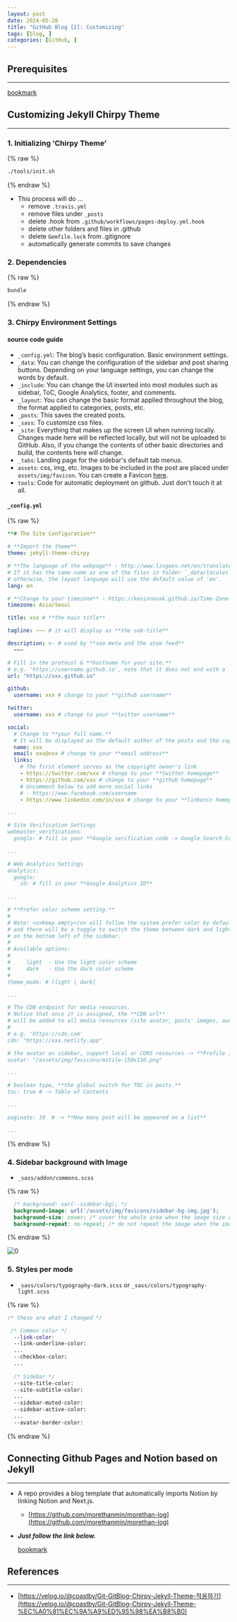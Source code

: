 ```yaml
---
layout: post
date: 2024-05-28
title: "GitHub Blog [2]: Customizing"
tags: [blog, ]
categories: [GitHub, ]
---
```




## Prerequisites


---


[bookmark](https://rebedy.github.io/posts/Github-Blog-1-Using-Jekyll/)



## Customizing Jekyll Chirpy Theme


---



### 1. Initializing ‘Chirpy Theme’



{% raw %}
```bash
./tools/init.sh
```
{% endraw %}


- This process will do …
	- remove `.travis.yml`
	- remove files under `_posts`
	- delete .hook from `.github/workflows/pages-deploy.yml.hook`
	- delete other folders and files in .github
	- delete `Gemfile.lock` from .gitignore
	- automatically generate commits to save changes


### 2. Dependencies



{% raw %}
```bash
bundle
```
{% endraw %}




### 3. Chirpy Environment Settings



#### source code guide

- `_config.yml`: The blog’s basic configuration. Basic environment settings.
- `_data`: You can change the configuration of the sidebar and post sharing buttons. Depending on your language settings, you can change the words by default.
- `_include`: You can change the UI inserted into most modules such as sidebar, ToC, Google Analytics, footer, and comments.
- `_layout`: You can change the basic format applied throughout the blog, the format applied to categories, posts, etc.
- `_posts`: This saves the created posts.
- `_sass`: To customize css files.
- `_site`: Everything that makes up the screen UI when running locally. Changes made here will be reflected locally, but will not be uploaded to GitHub. Also, if you change the contents of other basic directories and build, the contents here will change.
- `_tabs`: Landing page for the sidebar's default tab menus.
- `assets`: css, img, etc. Images to be included in the post are placed under `assets/img/favicon`. You can create a Favicon [here](https://realfavicongenerator.net/).
- `tools`: Code for automatic deployment on github. Just don't touch it at all.


#### `_config.yml`



{% raw %}
```yaml
**# The Site Configuration**

# **Import the theme**
theme: jekyll-theme-chirpy

# **The language of the webpage** › http://www.lingoes.net/en/translator/langcode.htm
# If it has the same name as one of the files in folder `_data/locales`, the layout language will also be changed,
# otherwise, the layout language will use the default value of 'en'.
lang: en

# **Change to your timezone** › https://kevinnovak.github.io/Time-Zone-Picker
timezone: Asia/Seoul

title: xxx # **the main title**

tagline: ~~~ # it will display as **the sub-title**

description: >- # used by **seo meta and the atom feed**
  ~~~

# Fill in the protocol & **hostname for your site.**
# e.g. 'https://username.github.io', note that it does not end with a '/'.
url: "https://xxx.github.io"

github:
  username: xxx # change to your **github username**

twitter:
  username: xxx # change to your **twitter username**

social:
  # Change to **your full name.**
  # It will be displayed as the default author of the posts and the copyright owner in the Footer
  name: xxx
  email: xxx@xxx # change to your **email address**
  links:
    # The first element serves as the copyright owner's link
    - https://twitter.com/xxx # change to your **twitter homepage**
    - https://github.com/xxx # change to your **github homepage**
    # Uncomment below to add more social links
    # - https://www.facebook.com/username
    - https://www.linkedin.com/in/xxx # change to your **linkenin homepage**

...

# Site Verification Settings
webmaster_verifications:
  google: # fill in your **Google verification code -> Google Search Console*****

...

# Web Analytics Settings
analytics:
  google:
    id: # fill in your **Google Analytics ID**
    
...

# **Prefer color scheme setting.**
#
# Note: <u>Keep empty</u> will follow the system prefer color by default,
# and there will be a toggle to switch the theme between dark and light
# on the bottom left of the sidebar.
#
# Available options:
#
#     light  - Use the light color scheme
#     dark   - Use the dark color scheme
#
theme_mode: # [light | dark] 

...

# The CDN endpoint for media resources.
# Notice that once it is assigned, the **CDN url**
# will be added to all media resources (site avatar, posts' images, audio and video files) paths starting with '/'
#
# e.g. 'https://cdn.com'
cdn: "https://xxx.netlify.app"

# the avatar on sidebar, support local or CORS resources -> **Profile Image*****
avatar: "/assets/img/favicons/mstile-150x150.png"

...

# boolean type, **the global switch for TOC in posts.**
toc: true # -> Table of Contents

...

paginate: 10  # -> **How many post will be appeared on a list**

...
```
{% endraw %}




### 4. Sidebar background with Image

- `_sass/addon/commons.scss`


{% raw %}
```scss
  /* background: var(--sidebar-bg); */
  background-image: url('/assets/img/favicons/sidebar-bg-img.jpg');
  background-size: cover; /* cover the whole area when the image size and the background size are different */ 
  background-repeat: no-repeat; /* do not repeat the image when the image size and the background size are different */
```
{% endraw %}



![0](/assets/img/2024-05-28-GitHub-Blog-[2]:-Customizing.md/0.png)



### 5. Styles per mode

- `_sass/colors/typography-dark.scss`  or `_sass/colors/typography-light.scss`


{% raw %}
```scss
/* these are what I changed */

 /* Common color */
  --link-color:
  --link-underline-color:
  ...
  --checkbox-color:
  ...
  
  /* Sidebar */
  --site-title-color:
  --site-subtitle-color:
  ...
  --sidebar-muted-color: 
  --sidebar-active-color:
  ...
  --avatar-border-color:
```
{% endraw %}




## Connecting Github Pages and Notion based on Jekyll


---

- A repo provides a blog template that automatically imports Notion by linking Notion and Next.js.
	- [https://github.com/morethanmin/morethan-log](https://github.com/morethanmin/morethan-log)
- _**Just follow the link below.**_

	[bookmark](https://lourcode.kr/posts/Jekyll-기반-Github-Pages와-Notion-Page-연동/#github-환경-설정)



## References


---

- [https://velog.io/@coastby/Git-GitBlog-Chirpy-Jekyll-Theme-적용하기](https://velog.io/@coastby/Git-GitBlog-Chirpy-Jekyll-Theme-%EC%A0%81%EC%9A%A9%ED%95%98%EA%B8%B0)
